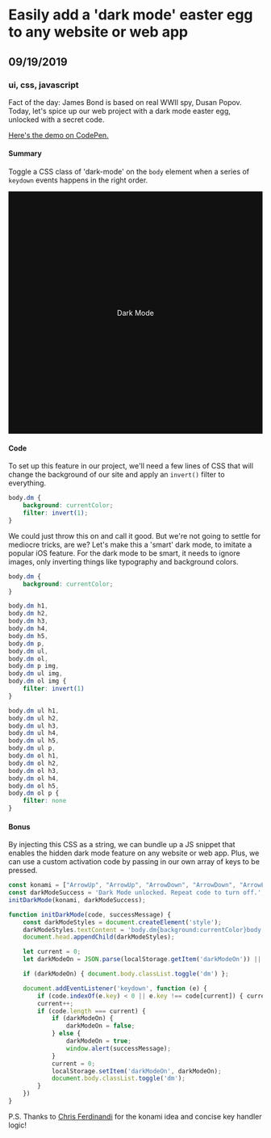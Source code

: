 # Easily add a 'dark mode' easter egg to any website or web app
## 09/19/2019
### ui, css, javascript

Fact of the day: James Bond is based on real WWII spy, Dusan Popov. Today, let's spice up our web project with a dark mode easter egg, unlocked with a secret code.

[Here's the demo on CodePen.](https://codepen.io/bradeneast/pen/vYBrvbK)

#### Summary
Toggle a CSS class of 'dark-mode' on the `body` element when a series of `keydown` events happens in the right order.

<div id="darkModeDemo">
<style>
    @keyframes fadeInOut {
        0% {
            opacity: 0;
        }
        50% {
            opacity: 1;
        }
        100% {
            opacity: 0;
        }
    }
    #darkModeDemo {
        position: relative;
        width: 100%;
        height: 30rem;
    }
    .darkModeDemo {
        position: absolute;
        width: 100%;
        height: 100%;
        display: grid;
        place-items: center;
    }
    #dark {
        background: #111;
        color: white;
    }
    #light {
        background: #eee;
        color: black;
        animation: fadeInOut 8s infinite reverse;
    }
</style>
<div class="darkModeDemo" id="dark">Dark Mode</div>
<div class="darkModeDemo" id="light">Light Mode</div>
</div>

#### Code
To set up this feature in our project, we'll need a few lines of CSS that will change the background of our site and apply an `invert()` filter to everything.



```css
body.dm {
    background: currentColor;
    filter: invert(1);
}
```

We could just throw this on and call it good. But we're not going to settle for mediocre tricks, are we? Let's make this a 'smart' dark mode, to imitate a popular iOS feature. For the dark mode to be smart, it needs to ignore images, only inverting things like typography and background colors.

```css
body.dm {
    background: currentColor;
}

body.dm h1,
body.dm h2,
body.dm h3,
body.dm h4,
body.dm h5,
body.dm p,
body.dm ul,
body.dm ol,
body.dm p img,
body.dm ul img,
body.dm ol img {
    filter: invert(1)
}

body.dm ul h1,
body.dm ul h2,
body.dm ul h3,
body.dm ul h4,
body.dm ul h5,
body.dm ul p,
body.dm ol h1,
body.dm ol h2,
body.dm ol h3,
body.dm ol h4,
body.dm ol h5,
body.dm ol p {
    filter: none
}
```

#### Bonus
By injecting this CSS as a string, we can bundle up a JS snippet that enables the hidden dark mode feature on any website or web app. Plus, we can use a custom activation code by passing in our own array of keys to be pressed.

```javascript
const konami = ["ArrowUp", "ArrowUp", "ArrowDown", "ArrowDown", "ArrowLeft", "ArrowRight", "ArrowLeft", "ArrowRight", "b", "a"];
const darkModeSuccess = 'Dark Mode unlocked. Repeat code to turn off.';
initDarkMode(konami, darkModeSuccess);

function initDarkMode(code, successMessage) {
    const darkModeStyles = document.createElement('style');
    darkModeStyles.textContent = 'body.dm{background:currentColor}body.dm h1,body.dm h2,body.dm h3,body.dm h4,body.dm h5,body.dm p,body.dm ul,body.dm ol,body.dm p img,body.dm ul img,body.dm ol img{filter:invert(1)}body.dm ul h1,body.dm ul h2,body.dm ul h3,body.dm ul h4,body.dm ul h5,body.dm ul p,body.dm ol h1,body.dm ol h2,body.dm ol h3,body.dm ol h4,body.dm ol h5,body.dm ol p{filter:none}';
    document.head.appendChild(darkModeStyles);

    let current = 0;
    let darkModeOn = JSON.parse(localStorage.getItem('darkModeOn')) || false;

    if (darkModeOn) { document.body.classList.toggle('dm') };

    document.addEventListener('keydown', function (e) {
        if (code.indexOf(e.key) < 0 || e.key !== code[current]) { current = 0; return; }
        current++;
        if (code.length === current) {
            if (darkModeOn) {
                darkModeOn = false;
            } else {
                darkModeOn = true;
                window.alert(successMessage);
            }
            current = 0;
            localStorage.setItem('darkModeOn', darkModeOn);
            document.body.classList.toggle('dm');
        }
    })
}
```

P.S. Thanks to [Chris Ferdinandi](https://gomakethings.com) for the konami idea and concise key handler logic!